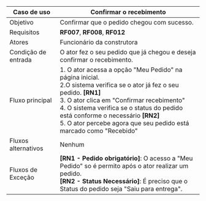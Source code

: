 | Caso de uso         | Confirmar o recebimento                                                                                                                                                                                                                                                                                                                                                                                                                                                                                                                                                                                                                                                                |
| ------------------- | ------------------------------------------------------------------------------------------------------------------------------------------------------------------------------------------------------------------------------------------------------------------------------------------------------------------------------------------------------------------------------------------------------------------------------------------------------------------------------------------------------------------------------------------------------------------------------------------------------------------------------------------------------------------------------------------- |
| Objetivo            | Confirmar que o pedido chegou com sucesso.                                                                                                                                                                                                                                                                                                                                                                                                                                                                                                                                                                                                                       |
| Requisitos          | **RF007**, **RF008**, **RF012**                                                                                                                                                                                                                                                                                                                                                                                                                                                                                                                                                                                                                                                                                  |
| Atores              | Funcionário da construtora                                                                                                                                                                                                                                                                                                                                                                                                                                                                                                                                                                                                                                      |
| Condição de entrada | O ator fez o seu pedido que já chegou e deseja confirmar o recebimento.                                                                                                                                                                                                                                                                                                                                                                                                                                                                                                                                |
| Fluxo principal     | 1. O ator acessa a opção "Meu Pedido" na página inicial.<br> 2.O sistema verifica se o ator já fez o seu pedido. **[RN1]** <br>3.  O ator clica em "Confirmar recebimento" <br> 4. O sistema verifica se o status do pedido está conforme o necessário **[RN2]** <br> 5. O ator percebe agora que seu pedido está marcado como "Recebido" <br>                                                                                                                                                                                                                                                                                        |
| Fluxos alternativos | Nenhum
| Fluxos de Exceção   | **[RN1 - Pedido obrigatório]**: O acesso a "Meu Pedido" so é permito após o ator realizar um pedido. <br> **[RN2 - Status Necessário]**: É preciso que o Status do pedido seja "Saiu para entrega".|
